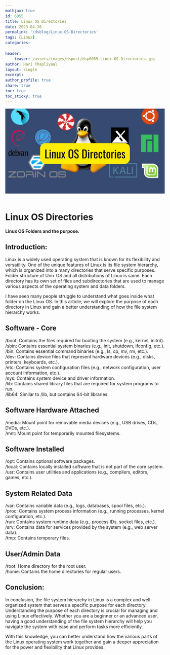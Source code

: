 ```yaml
---    
mathjax: true    
id: 6055    
title: Linux OS Directories     
date: 2023-04-26    
permalink: '/dsblog/Linux-OS-Directories'    
tags: [Linux]     
categories:     
    
header:    
    teaser: /assets/images/dspost/dsp6055-Linux-OS-Directories.jpg    
author: Hari Thapliyaal       
layout: single       
excerpt:       
author_profile: true       
share: true       
toc: true       
toc_sticky: true     
---    
```

    
![Linux OS Directories](/assets/images/dspost/dsp6055-Linux-OS-Directories.jpg)    
        
# Linux OS Directories    
    
**Linux OS Folders and the purpose.**    
    
## Introduction:    
    
Linux is a widely used operating system that is known for its flexibility and versatility. One of the unique features of Linux is its file system hierarchy, which is organized into a many directories that serve specific purposes. Folder structure of Unix OS and all distributions of Linux is same. Each directory has its own set of files and subdirectories that are used to manage various aspects of the operating system and data folders.    
    
I have seen many people struggle to understand what goes inside what folder on the Linux OS. In this article, we will explore the purpose of each directory in Linux and gain a better understanding of how the file system hierarchy works.    
    
    
## Software - Core    
/boot: Contains the files required for booting the system (e.g., kernel, initrd).    
/sbin: Contains essential system binaries (e.g., init, shutdown, ifconfig, etc.).    
/bin: Contains essential command binaries (e.g., ls, cp, mv, rm, etc.).    
/dev: Contains device files that represent hardware devices (e.g., disks, printers, keyboards, etc.).    
/etc: Contains system configuration files (e.g., network configuration, user account information, etc.).    
/sys: Contains system device and driver information.    
/lib: Contains shared library files that are required for system programs to run.    
/lib64: Similar to /lib, but contains 64-bit libraries.    
    
## Software Hardware Attached    
/media: Mount point for removable media devices (e.g., USB drives, CDs, DVDs, etc.).    
/mnt: Mount point for temporarily mounted filesystems.    
    
## Software Installed    
/opt: Contains optional software packages.    
/local: Contains locally installed software that is not part of the core system.    
/usr: Contains user utilities and applications (e.g., compilers, editors, games, etc.).    
    
## System Related Data    
/var: Contains variable data (e.g., logs, databases, spool files, etc.).    
/proc: Contains system process information (e.g., running processes, kernel configuration, etc.).    
/run: Contains system runtime data (e.g., process IDs, socket files, etc.).    
/srv: Contains data for services provided by the system (e.g., web server data).    
/tmp: Contains temporary files.    
    
## User/Admin Data     
/root: Home directory for the root user.    
/home: Contains the home directories for regular users.    
    
## Conclusion:    
    
In conclusion, the file system hierarchy in Linux is a complex and well-organized system that serves a specific purpose for each directory. Understanding the purpose of each directory is crucial for managing and using Linux effectively. Whether you are a beginner or an advanced user, having a good understanding of the file system hierarchy will help you navigate the system with ease and perform tasks more efficiently.    
    
With this knowledge, you can better understand how the various parts of the Linux operating system work together and gain a deeper appreciation for the power and flexibility that Linux provides.    

